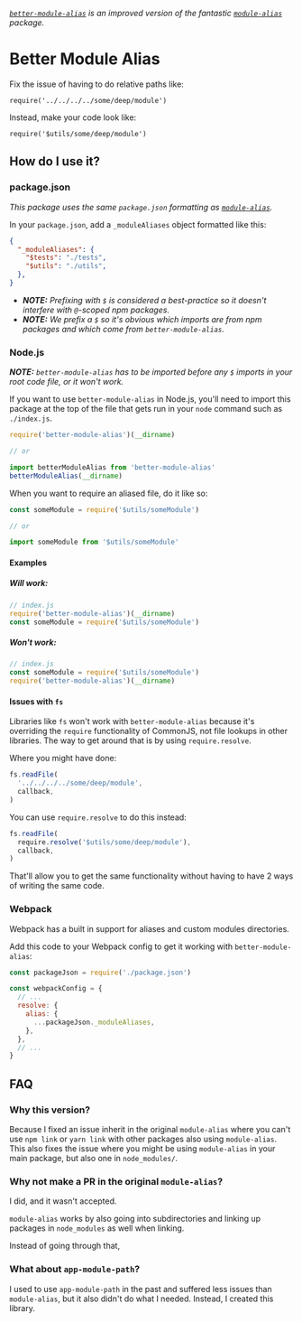 _[`better-module-alias`](https://www.npmjs.com/package/better-module-alias) is an improved version of the fantastic [`module-alias`](https://github.com/ilearnio/module-alias) package._

# Better Module Alias
Fix the issue of having to do relative paths like:
```
require('../../../../some/deep/module')
```

Instead, make your code look like:
```
require('$utils/some/deep/module')
```

## How do I use it?

### package.json
_This package uses the same `package.json` formatting as [`module-alias`](https://github.com/ilearnio/module-alias)._

In your `package.json`, add a `_moduleAliases` object formatted like this:

```json
{
  "_moduleAliases": {
    "$tests": "./tests",
    "$utils": "./utils",
  },
}
```

- _**NOTE:** Prefixing with `$` is considered a best-practice so it doesn't interfere with `@`-scoped npm packages._
- _**NOTE:** We prefix a `$` so it's obvious which imports are from npm packages and which come from `better-module-alias`._

### Node.js
_**NOTE:** `better-module-alias` has to be imported before any `$` imports in your root code file, or it won't work._

If you want to use `better-module-alias` in Node.js, you'll need to import this package at the top of the file that gets run in your `node` command such as `./index.js`.

```js
require('better-module-alias')(__dirname)

// or

import betterModuleAlias from 'better-module-alias'
betterModuleAlias(__dirname)
```

When you want to require an aliased file, do it like so:

```js
const someModule = require('$utils/someModule')

// or

import someModule from '$utils/someModule'
```

#### Examples

##### Will work:
```js
// index.js
require('better-module-alias')(__dirname)
const someModule = require('$utils/someModule')
```

##### Won't work:
```js
// index.js
const someModule = require('$utils/someModule')
require('better-module-alias')(__dirname)
```

#### Issues with `fs`

Libraries like `fs` won't work with `better-module-alias` because it's overriding the `require` functionality of CommonJS, not file lookups in other libraries. The way to get around that is by using `require.resolve`.

Where you might have done:
```js
fs.readFile(
  '../../../../some/deep/module',
  callback,
)
```

You can use `require.resolve` to do this instead:
```js
fs.readFile(
  require.resolve('$utils/some/deep/module'),
  callback,
)
```

That'll allow you to get the same functionality without having to have 2 ways of writing the same code.

### Webpack
Webpack has a built in support for aliases and custom modules directories.

Add this code to your Webpack config to get it working with `better-module-alias`:

```js
const packageJson = require('./package.json')

const webpackConfig = {
  // ...
  resolve: {
    alias: {
      ...packageJson._moduleAliases,
    },
  },
  // ...
}
```

## FAQ

### Why this version?

Because I fixed an issue inherit in the original `module-alias` where you can't use `npm link` or `yarn link` with other packages also using `module-alias`. This also fixes the issue where you might be using `module-alias` in your main package, but also one in `node_modules/`.

### Why not make a PR in the original `module-alias`?

I did, and it wasn't accepted.

`module-alias` works by also going into subdirectories and linking up packages in `node_modules` as well when linking.

Instead of going through that,

### What about `app-module-path`?

I used to use `app-module-path` in the past and suffered less issues than `module-alias`, but it also didn't do what I needed. Instead, I created this library.
